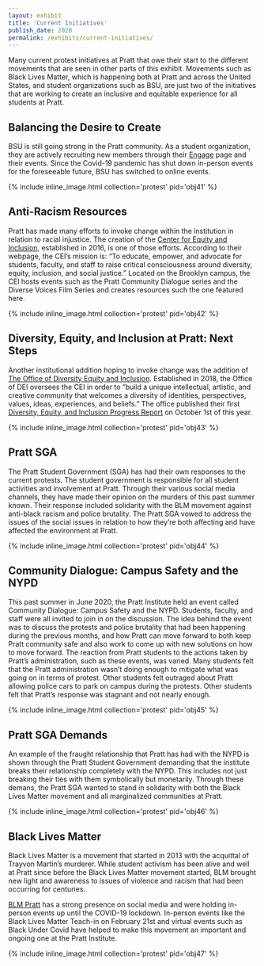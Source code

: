 ```yaml
---
layout: exhibit
title: 'Current Initiatives'
publish_date: 2020
permalink: /exhibits/current-initiatives/
---
```


Many current protest initiatives at Pratt that owe their start to the different movements that are seen in other parts of this exhibit. Movements such as Black Lives Matter, which is happening both at Pratt and across the United States, and student organizations such as BSU, are just two of the initiatives that are working to create an inclusive and equitable experience for all students at Pratt.

## Balancing the Desire to Create

BSU is still going strong in the Pratt community. As a student organization, they are actively recruiting new members through their [Engage](https://pratt.campuslabs.com/engage/organization/blackstudentunion) page and their events. Since the Covid-19 pandemic has shut down in-person events for the foreseeable future, BSU has switched to online events.

{% include inline_image.html collection='protest' pid='obj41' %}

## Anti-Racism Resources

Pratt has made many efforts to invoke change within the institution in relation to racial injustice. The creation of the [Center for Equity and Inclusion](https://www.pratt.edu/the-institute/diversity-and-inclusion/center-for-equity-and-inclusion/), established in 2016, is one of those efforts. According to their webpage, the CEI’s mission is: “To educate, empower, and advocate for students, faculty, and staff to raise critical consciousness around diversity, equity, inclusion, and social justice.”  Located on the Brooklyn campus, the CEI hosts events such as the Pratt Community Dialogue series and the Diverse Voices Film Series and creates resources such the one featured here.

{% include inline_image.html collection='protest' pid='obj42' %}

## Diversity, Equity, and Inclusion at Pratt: Next Steps

Another institutional addition hoping to invoke change was the addition of [The Office of Diversity Equity and Inclusion](https://www.pratt.edu/the-institute/diversity-and-inclusion/office-of-diversity-equity-inclusion/).  Established in 2018, the Office of DEI oversees the CEI in order to “build a unique intellectual, artistic, and creative community that welcomes a diversity of identities, perspectives, values, ideas, experiences, and beliefs.” The office published their first [Diversity, Equity, and Inclusion Progress Report](https://www.pratt.edu/tiny_mce/plugins/imagemanager/files/DEIProgressReport.pdf) on October 1st of this year.

{% include inline_image.html collection='protest' pid='obj43' %}

## Pratt SGA

The Pratt Student Government (SGA) has had their own responses to the current protests. The student government is responsible for all student activities and involvement at Pratt. Through their various social media channels, they have made their opinion on the murders of this past summer known. Their response included solidarity with the BLM movement against anti-black racism and police brutality. The Pratt SGA vowed to address the issues of the social issues in relation to how they’re both affecting and have affected the environment at Pratt.

{% include inline_image.html collection='protest' pid='obj44' %}

## Community Dialogue: Campus Safety and the NYPD

This past summer in June 2020, the Pratt Institute held an event called Community Dialogue: Campus Safety and the NYPD. Students, faculty, and staff were all invited to join in on the discussion. The idea behind the event was to discuss the protests and police brutality that had been happening during the previous months, and how Pratt can move forward to both keep Pratt community safe and also work to come up with new solutions on how to move forward. The reaction from Pratt students to the actions taken by Pratt’s administration, such as these events, was varied. Many students felt that the Pratt administration wasn’t doing enough to mitigate what was going on in terms of protest. Other students felt outraged about Pratt allowing police cars to park on campus during the protests. Other students felt that Pratt’s response was stagnant and not nearly enough.

 {% include inline_image.html collection='protest' pid='obj45' %}

## Pratt SGA Demands

An example of the fraught relationship that Pratt has had with the NYPD is shown through the Pratt Student Government demanding that the institute breaks their relationship completely with the NYPD. This includes not just breaking their ties with them symbolically but monetarily. Through these demans, the Pratt SGA wanted to stand in solidarity with both the Black Lives Matter movement and all marginalized communities at Pratt.

 {% include inline_image.html collection='protest' pid='obj46' %}

## Black Lives Matter

Black Lives Matter is a movement that started in 2013 with the acquittal of Trayvon Martin’s murderer. While student activism has been alive and well at Pratt since before the Black Lives Matter movement started, BLM brought new light and awareness to issues of violence and racism that had been occurring for centuries.

[BLM Pratt](https://blacklivesmatterpratt.com/) has a strong presence on social media and were holding in-person events up until the COVID-19 lockdown. In-person events like the Black Lives Matter Teach-in on February 21st and virtual events such as Black Under Covid have helped to make this movement an important and ongoing one at the Pratt Institute.

 {% include inline_image.html collection='protest' pid='obj47' %}
